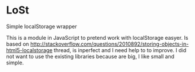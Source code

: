 # LoSt
Simple localStorage wrapper

This is a module in JavaScript to pretend work with localStorage easyer. Is based on http://stackoverflow.com/questions/2010892/storing-objects-in-html5-localstorage thread, is inperfect and I need help to to improve. I did not want to use the existing libraries because are big, I like small and simple.
